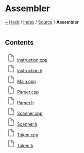 <a id="assembler"></a>
<h1>Assembler</h1>
<a id="dir_b4ae306ad6cf73ddcf215c0aa9d9fdc5"></a>
<a href="https://github.com/CharlesCarley/HackComputer.md">~</a>
<a href="indexpage.md#hack">Hack</a>
<span class="inline-text">/</span>
<a href="index.md#index">Index</a>
<span class="inline-text">/</span>
<a href="dir_74389ed8173ad57b461b9d623a1f3867.md#source">Source</a>
<span class="inline-text">/</span>
<span class="bold-text"><b>Assembler</b></span>
<br/>
<br/>
<a id="contents"></a>
<h2>Contents</h2>
<span class="icon-list-item"><a href="https://github.com/CharlesCarley/HackComputer/blob/master/Source/Assembler/Instruction.cpp#L1" class="icon-list-item"><img src="../images/file.svg" class="icon-list-item"/><span class="icon-list-item">Instruction.cpp</span>
</a>
</span>
<br/>
<span class="icon-list-item"><a href="https://github.com/CharlesCarley/HackComputer/blob/master/Source/Assembler/Instruction.h#L1" class="icon-list-item"><img src="../images/file.svg" class="icon-list-item"/><span class="icon-list-item">Instruction.h</span>
</a>
</span>
<br/>
<span class="icon-list-item"><a href="https://github.com/CharlesCarley/HackComputer/blob/master/Source/Assembler/Main.cpp#L1" class="icon-list-item"><img src="../images/file.svg" class="icon-list-item"/><span class="icon-list-item">Main.cpp</span>
</a>
</span>
<br/>
<span class="icon-list-item"><a href="https://github.com/CharlesCarley/HackComputer/blob/master/Source/Assembler/Parser.cpp#L1" class="icon-list-item"><img src="../images/file.svg" class="icon-list-item"/><span class="icon-list-item">Parser.cpp</span>
</a>
</span>
<br/>
<span class="icon-list-item"><a href="https://github.com/CharlesCarley/HackComputer/blob/master/Source/Assembler/Parser.h#L1" class="icon-list-item"><img src="../images/file.svg" class="icon-list-item"/><span class="icon-list-item">Parser.h</span>
</a>
</span>
<br/>
<span class="icon-list-item"><a href="https://github.com/CharlesCarley/HackComputer/blob/master/Source/Assembler/Scanner.cpp#L1" class="icon-list-item"><img src="../images/file.svg" class="icon-list-item"/><span class="icon-list-item">Scanner.cpp</span>
</a>
</span>
<br/>
<span class="icon-list-item"><a href="https://github.com/CharlesCarley/HackComputer/blob/master/Source/Assembler/Scanner.h#L1" class="icon-list-item"><img src="../images/file.svg" class="icon-list-item"/><span class="icon-list-item">Scanner.h</span>
</a>
</span>
<br/>
<span class="icon-list-item"><a href="https://github.com/CharlesCarley/HackComputer/blob/master/Source/Assembler/Token.cpp#L1" class="icon-list-item"><img src="../images/file.svg" class="icon-list-item"/><span class="icon-list-item">Token.cpp</span>
</a>
</span>
<br/>
<span class="icon-list-item"><a href="https://github.com/CharlesCarley/HackComputer/blob/master/Source/Assembler/Token.h#L1" class="icon-list-item"><img src="../images/file.svg" class="icon-list-item"/><span class="icon-list-item">Token.h</span>
</a>
</span>
<br/>
</div>
</div>
</body>
</html>
